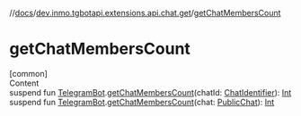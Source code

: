 //[docs](../../index.md)/[dev.inmo.tgbotapi.extensions.api.chat.get](index.md)/[getChatMembersCount](get-chat-members-count.md)



# getChatMembersCount  
[common]  
Content  
suspend fun [TelegramBot](../dev.inmo.tgbotapi.bot/index.md#%5Bdev.inmo.tgbotapi.bot%2FTelegramBot%2F%2F%2FPointingToDeclaration%2F%5D%2FClasslikes%2F625018081).[getChatMembersCount](get-chat-members-count.md)(chatId: [ChatIdentifier](../dev.inmo.tgbotapi.types/-chat-identifier/index.md)): [Int](https://kotlinlang.org/api/latest/jvm/stdlib/kotlin/-int/index.html)  
suspend fun [TelegramBot](../dev.inmo.tgbotapi.bot/index.md#%5Bdev.inmo.tgbotapi.bot%2FTelegramBot%2F%2F%2FPointingToDeclaration%2F%5D%2FClasslikes%2F625018081).[getChatMembersCount](get-chat-members-count.md)(chat: [PublicChat](../dev.inmo.tgbotapi.types.chat.abstracts/-public-chat/index.md)): [Int](https://kotlinlang.org/api/latest/jvm/stdlib/kotlin/-int/index.html)  




